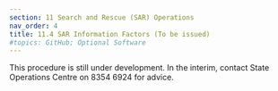 ```yaml
---
section: 11 Search and Rescue (SAR) Operations
nav_order: 4
title: 11.4 SAR Information Factors (To be issued)
#topics: GitHub; Optional Software
---
```


This procedure is still under development. In the interim, contact State Operations Centre on 8354 6924 for advice.
